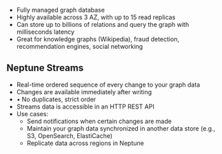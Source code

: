 - Fully managed graph database
- Highly available across 3 AZ, with up to 15 read replicas
- Can store up to billions of relations and query the graph with milliseconds latency
- Great for knowledge graphs (Wikipedia), fraud detection, recommendation engines, social networking

## Neptune Streams
- Real-time ordered sequence of every change to your graph data
- Changes are available immediately after writing
- • No duplicates, strict order
- Streams data is accessible in an HTTP REST API
- Use cases: 
	- Send notifications when certain changes are made 
	- Maintain your graph data synchronized in another data store (e.g., S3, OpenSearch, ElastiCache) 
	- Replicate data across regions in Neptune